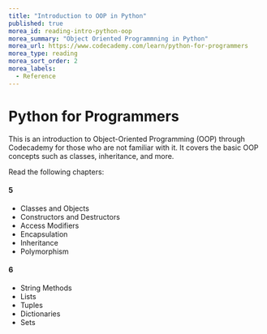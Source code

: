 ```yaml
---
title: "Introduction to OOP in Python"
published: true
morea_id: reading-intro-python-oop
morea_summary: "Object Oriented Programmning in Python"
morea_url: https://www.codecademy.com/learn/python-for-programmers
morea_type: reading
morea_sort_order: 2
morea_labels:
  - Reference
---
```



# Python for Programmers

This is an introduction to Object-Oriented Programming (OOP) through Codecademy for those who are not familiar with it. It covers the basic OOP concepts such as classes, inheritance, and more.

Read the following chapters:

#### 5
- Classes and Objects
- Constructors and Destructors
- Access Modifiers
- Encapsulation
- Inheritance
- Polymorphism

#### 6
- String Methods
- Lists
- Tuples
- Dictionaries
- Sets

